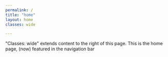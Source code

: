 ```yaml
---
permalink: /
title: "home"
layout: home
classes: wide 

---
```

"Classes: wide" extends content to the right of this page. This is the home page, (now) featured in the navigation bar
